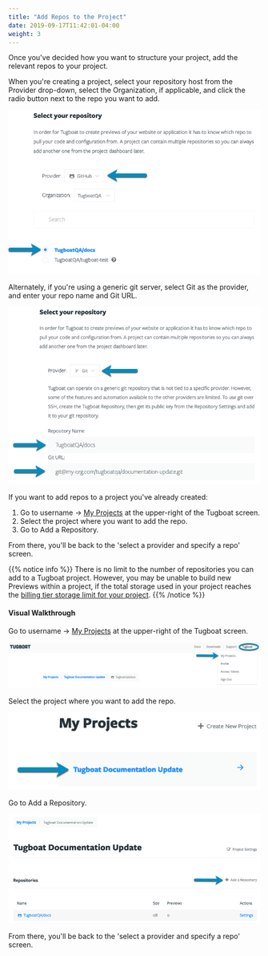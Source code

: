 ```yaml
---
title: "Add Repos to the Project"
date: 2019-09-17T11:42:01-04:00
weight: 3
---
```


Once you've decided how you want to structure your project, add the relevant
repos to your project.

When you're creating a project, select your repository host from the Provider
drop-down, select the Organization, if applicable, and click the radio button
next to the repo you want to add.

![Select Provider and repo](../../_images/add-repos-to-project-select-repo.png)

Alternately, if you're using a generic git server, select Git as the provider,
and enter your repo name and Git URL.

![Specify generic git server](../../_images/add-repos-to-project-generic-git-provider.png)

If you want to add repos to a project you've already created:

1. Go to username -> [My Projects](https://dashboard.tugboat.qa/projects) at the
   upper-right of the Tugboat screen.
2. Select the project where you want to add the repo.
3. Go to Add a Repository.

From there, you'll be back to the 'select a provider and specify a repo' screen.

{{% notice info %}} There is no limit to the number of repositories you can add
to a Tugboat project. However, you may be unable to build new Previews within a
project, if the total storage used in your project reaches the
[billing tier storage limit for your project](/tugboat-billing/tugboat-pricing/#how-does-tugboat-pricing-work).
{{% /notice %}}

#### Visual Walkthrough

Go to username -> [My Projects](https://dashboard.tugboat.qa/projects) at the
upper-right of the Tugboat screen.

![My Projects](../../_images/go-to-user-my-projects.png)

Select the project where you want to add the repo.

![Select the project](../../_images/select-a-project.png)

Go to Add a Repository.

![Go to Add a Repository](../../_images/go-to-add-a-repository.png)

From there, you'll be back to the 'select a provider and specify a repo' screen.
